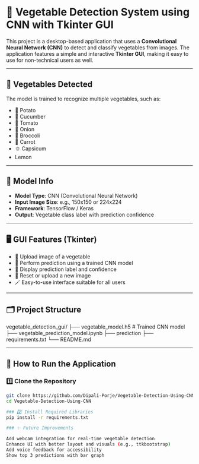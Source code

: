 # 🥦 Vegetable Detection System using CNN with Tkinter GUI

This project is a desktop-based application that uses a **Convolutional Neural Network (CNN)** to detect and classify vegetables from images. The application features a simple and interactive **Tkinter GUI**, making it easy to use for non-technical users as well.

---

## 🥕 Vegetables Detected

The model is trained to recognize multiple vegetables, such as:
- 🥔 Potato
- 🥒 Cucumber
- 🍅 Tomato
- 🧅 Onion
- 🥦 Broccoli
- 🥕 Carrot
- 🫑 Capsicum  
- Lemon

---

## 🧠 Model Info

- **Model Type**: CNN (Convolutional Neural Network)
- **Input Image Size**: e.g., 150x150 or 224x224
- **Framework**: TensorFlow / Keras
- **Output**: Vegetable class label with prediction confidence

---

## 🖥 GUI Features (Tkinter)

- 📂 Upload image of a vegetable
- 🤖 Perform prediction using a trained CNN model
- 📝 Display prediction label and confidence
- 🔄 Reset or upload a new image
- 🪄 Easy-to-use interface suitable for all users

---

## 🗂 Project Structure

vegetable_detection_gui/
├── vegetable_model.h5 # Trained CNN model
├── vegetable_prediction_model.ipynb
├── prediction
├── requirements.txt
└── README.md


---

## 🚀 How to Run the Application

### 1️⃣ Clone the Repository

```bash
git clone https://github.com/Dipali-Porje/Vegetable-Detection-Using-CNN.git
cd Vegetable-Detection-Using-CNN

### 2️⃣ Install Required Libraries
pip install -r requirements.txt

### ✨ Future Improvements

Add webcam integration for real-time vegetable detection
Enhance UI with better layout and visuals (e.g., ttkbootstrap)
Add voice feedback for accessibility
Show top 3 predictions with bar graph



